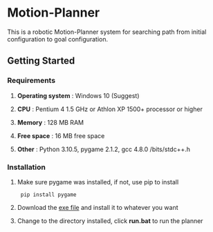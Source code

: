 # Motion-Planner

This is a robotic Motion-Planner system for searching path from initial configuration to goal configuration.

## Getting Started

### Requirements

1. **Operating system**	: Windows 10 (Suggest)

2. **CPU** : Pentium 4 1.5 GHz or Athlon XP 1500+ processor or higher

3. **Memory** : 128 MB RAM

4. **Free space** : 16 MB free space

5. **Other** : Python 3.10.5, pygame 2.1.2, gcc 4.8.0 /bits/stdc++.h 

### Installation

1. Make sure pygame was installed, if not, use pip to install

   ```
    pip install pygame 
   ```
   
2. Download the [exe file](https://github.com/hsu0602/Motion-Planner/blob/master/Motion%20Planner.exe) and install it to whatever you want

3. Change to the directory installed, click **run.bat** to run the planner 

